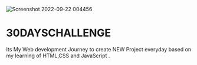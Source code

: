 ![Screenshot 2022-09-22 004456](https://user-images.githubusercontent.com/62718674/192983124-0159d5d5-af88-4e88-a4f4-dc284d484303.png)
# 30DAYSCHALLENGE
Its My Web development Journey to create NEW Project everyday based on my learning of HTML,CSS and JavaScript .
